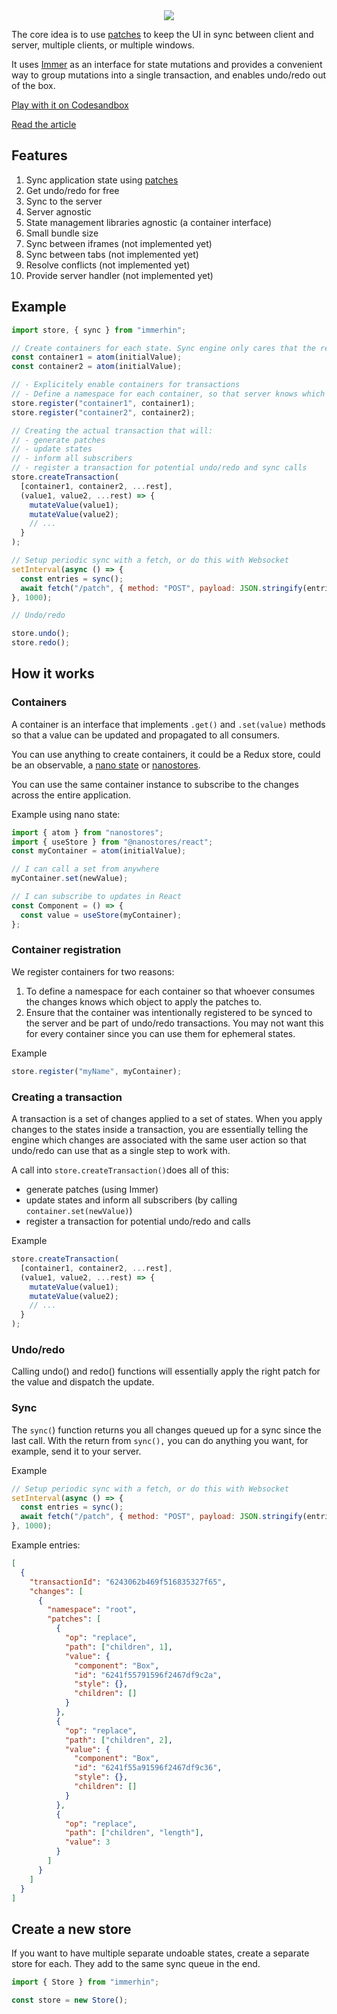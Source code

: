 <section align="center">
  <img src="https://user-images.githubusercontent.com/52824/161781684-27b7a682-f066-4da8-ab8a-df6f6e5d1511.svg" />
</section>

The core idea is to use [patches](https://immerjs.github.io/immer/patches) to keep the UI in sync between client and server, multiple clients, or multiple windows.

It uses [Immer](https://immerjs.github.io/immer/) as an interface for state mutations and provides a convenient way to group mutations into a single transaction, and enables undo/redo out of the box.

[Play with it on Codesandbox](https://codesandbox.io/s/github/webstudio-is/immerhin/tree/main/examples/react)

[Read the article](https://dev.to/oleg008/synchronized-immutable-state-with-time-travel-2c6o)

## Features

1. Sync application state using [patches](https://immerjs.github.io/immer/patches)
1. Get undo/redo for free
1. Sync to the server
1. Server agnostic
1. State management libraries agnostic (a container interface)
1. Small bundle size
1. Sync between iframes (not implemented yet)
1. Sync between tabs (not implemented yet)
1. Resolve conflicts (not implemented yet)
1. Provide server handler (not implemented yet)

## Example

```js
import store, { sync } from "immerhin";

// Create containers for each state. Sync engine only cares that the result has a "get()" and a "set(newValue)"
const container1 = atom(initialValue);
const container2 = atom(initialValue);

// - Explicitely enable containers for transactions
// - Define a namespace for each container, so that server knows which object it has to patch.
store.register("container1", container1);
store.register("container2", container2);

// Creating the actual transaction that will:
// - generate patches
// - update states
// - inform all subscribers
// - register a transaction for potential undo/redo and sync calls
store.createTransaction(
  [container1, container2, ...rest],
  (value1, value2, ...rest) => {
    mutateValue(value1);
    mutateValue(value2);
    // ...
  }
);

// Setup periodic sync with a fetch, or do this with Websocket
setInterval(async () => {
  const entries = sync();
  await fetch("/patch", { method: "POST", payload: JSON.stringify(entries) });
}, 1000);

// Undo/redo

store.undo();
store.redo();
```

## How it works

### Containers

A container is an interface that implements `.get()` and `.set(value)` methods so that a value can be updated and propagated to all consumers.

You can use anything to create containers, it could be a Redux store, could be an observable, a [nano state](https://github.com/kof/react-nano-state) or [nanostores](https://github.com/nanostores/nanostores).

You can use the same container instance to subscribe to the changes across the entire application.

Example using nano state:

```js
import { atom } from "nanostores";
import { useStore } from "@nanostores/react";
const myContainer = atom(initialValue);

// I can call a set from anywhere
myContainer.set(newValue);

// I can subscribe to updates in React
const Component = () => {
  const value = useStore(myContainer);
};
```

### Container registration

We register containers for two reasons:

1. To define a namespace for each container so that whoever consumes the changes knows which object to apply the patches to.
2. Ensure that the container was intentionally registered to be synced to the server and be part of undo/redo transactions. You may not want this for every container since you can use them for ephemeral states.

Example

```js
store.register("myName", myContainer);
```

### Creating a transaction

A transaction is a set of changes applied to a set of states. When you apply changes to the states inside a transaction, you are essentially telling the engine which changes are associated with the same user action so that undo/redo can use that as a single step to work with.

A call into `store.createTransaction()`does all of this:

- generate patches (using Immer)
- update states and inform all subscribers (by calling `container.set(newValue)`)
- register a transaction for potential undo/redo and calls

Example

```js
store.createTransaction(
  [container1, container2, ...rest],
  (value1, value2, ...rest) => {
    mutateValue(value1);
    mutateValue(value2);
    // ...
  }
);
```

### Undo/redo

Calling undo() and redo() functions will essentially apply the right patch for the value and dispatch the update.

### Sync

The `sync(`) function returns you all changes queued up for a sync since the last call.
With the return from `sync(),` you can do anything you want, for example, send it to your server.

Example

```js
// Setup periodic sync with a fetch, or do this with Websocket
setInterval(async () => {
  const entries = sync();
  await fetch("/patch", { method: "POST", payload: JSON.stringify(entries) });
}, 1000);
```

Example entries:

```json
[
  {
    "transactionId": "6243062b469f516835327f65",
    "changes": [
      {
        "namespace": "root",
        "patches": [
          {
            "op": "replace",
            "path": ["children", 1],
            "value": {
              "component": "Box",
              "id": "6241f55791596f2467df9c2a",
              "style": {},
              "children": []
            }
          },
          {
            "op": "replace",
            "path": ["children", 2],
            "value": {
              "component": "Box",
              "id": "6241f55a91596f2467df9c36",
              "style": {},
              "children": []
            }
          },
          {
            "op": "replace",
            "path": ["children", "length"],
            "value": 3
          }
        ]
      }
    ]
  }
]
```

## Create a new store

If you want to have multiple separate undoable states, create a separate store for each. They add to the same sync queue in the end.

```js
import { Store } from "immerhin";

const store = new Store();
```
